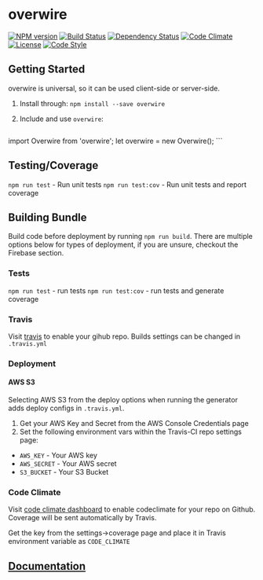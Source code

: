 # overwire

[![NPM version][npm-image]][npm-url]
[![Build Status][travis-image]][travis-url]
[![Dependency Status][daviddm-image]][daviddm-url]
[![Code Climate][climate-image]][climate-url]
[![License][license-image]][license-url]
[![Code Style][code-style-image]][code-style-url]

## Getting Started

overwire is universal, so it can be used client-side or server-side.

1. Install through: `npm install --save overwire`

2. Include and use `overwire`:

    ```javascript
  import Overwire from 'overwire';
  let overwire = new Overwire();
    ```
## Testing/Coverage

`npm run test` - Run unit tests
`npm run test:cov` - Run unit tests and report coverage

## Building Bundle

Build code before deployment by running `npm run build`. There are multiple options below for types of deployment, if you are unsure, checkout the Firebase section.



### Tests

`npm run test` - run tests
`npm run test:cov` - run tests and generate coverage


### Travis
Visit [travis](travis-ci.org) to enable your gihub repo. Builds settings can be changed in `.travis.yml`

### Deployment

#### AWS S3

Selecting AWS S3 from the deploy options when running the generator adds deploy configs in `.travis.yml`.

1. Get your AWS Key and Secret from the AWS Console Credentials page
2. Set the following environment vars within the Travis-CI repo settings page:
  * `AWS_KEY` - Your AWS key
  * `AWS_SECRET` - Your AWS secret
  * `S3_BUCKET` - Your S3 Bucket

### Code Climate

Visit [code climate dashboard](https://codeclimate.com/dashboard) to enable codeclimate for your repo on Github. Coverage will be sent automatically by Travis.

Get the key from the settings->coverage page and place it in Travis environment variable as `CODE_CLIMATE`


## [Documentation](https://pyrolabs.github.com/overwire)

[npm-image]: https://img.shields.io/npm/v/overwire.svg?style=flat-square
[npm-url]: https://npmjs.org/package/overwire
[travis-image]: https://img.shields.io/travis/pyrolabs/overwire/master.svg?style=flat-square
[travis-url]: https://travis-ci.org/pyrolabs/overwire
[daviddm-image]: https://img.shields.io/david/pyrolabs/overwire.svg?style=flat-square
[daviddm-url]: https://david-dm.org/pyrolabs/overwire
[climate-image]: https://img.shields.io/codeclimate/github/pyrolabs/overwire.svg?style=flat-square
[climate-url]: https://codeclimate.com/github/pyrolabs/overwire
[coverage-image]: https://img.shields.io/codeclimate/coverage/github/pyrolabs/overwire.svg?style=flat-square
[coverage-url]: https://codeclimate.com/github/pyrolabs/overwire 
[license-image]: https://img.shields.io/npm/l/overwire.svg?style=flat-square
[license-url]: https://github.com/pyrolabs/overwire/blob/master/LICENSE
[code-style-image]: https://img.shields.io/badge/code%20style-standard-brightgreen.svg?style=flat-square
[code-style-url]: http://standardjs.com/

